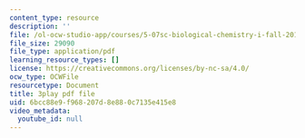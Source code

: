 ```yaml
---
content_type: resource
description: ''
file: /ol-ocw-studio-app/courses/5-07sc-biological-chemistry-i-fall-2013/6bcc88e9f968207d8e880c7135e415e8_VykaDbJIb8A.pdf
file_size: 29090
file_type: application/pdf
learning_resource_types: []
license: https://creativecommons.org/licenses/by-nc-sa/4.0/
ocw_type: OCWFile
resourcetype: Document
title: 3play pdf file
uid: 6bcc88e9-f968-207d-8e88-0c7135e415e8
video_metadata:
  youtube_id: null
---
```

